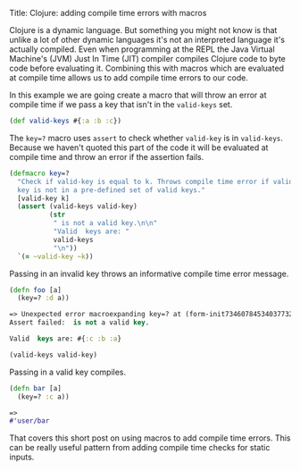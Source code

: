 Title: Clojure: adding compile time errors with macros

Clojure is a dynamic language. But something you might not know is that unlike a lot of other dynamic languages it's not an interpreted language it's actually compiled. Even when programming at the REPL the Java Virtual Machine's (JVM) Just In Time (JIT) compiler compiles Clojure code to byte code before evaluating it. Combining this with macros which are evaluated at compile time allows us to add compile time errors to our code.

In this example we are going create a macro that will throw an error at compile time if we pass a key that isn't in the `valid-keys` set.

```Clojure
(def valid-keys #{:a :b :c})
```

The `key=?` macro uses `assert` to check whether `valid-key` is in `valid-keys`. Because we haven't quoted this part of the code it will be evaluated at compile time and throw an error if the assertion fails.

```Clojure
(defmacro key=?
  "Check if valid-key is equal to k. Throws compile time error if valid
  key is not in a pre-defined set of valid keys."
  [valid-key k]
  (assert (valid-keys valid-key)
          (str
           " is not a valid key.\n\n"
           "Valid  keys are: "
           valid-keys
           "\n"))
  `(= ~valid-key ~k))
```

Passing in an invalid key throws an informative compile time error message.

```Clojure
(defn foo [a]
  (key=? :d a))

=> Unexpected error macroexpanding key=? at (form-init734607845340377328.clj:2:3).
Assert failed:  is not a valid key.

Valid  keys are: #{:c :b :a}

(valid-keys valid-key)
```

Passing in a valid key compiles.

```Clojure
(defn bar [a]
  (key=? :c a))

=>
#'user/bar
```

That covers this short post on using macros to add compile time errors. This can be really useful pattern from adding compile time checks for static inputs.

